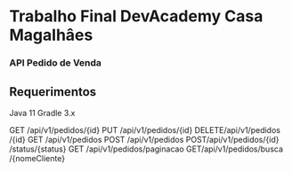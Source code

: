 # Trabalho Final DevAcademy Casa Magalhâes
### API Pedido de Venda

## Requerimentos
Java 11
Gradle 3.x



GET
​/api​/v1​/pedidos​/{id}
PUT
​/api​/v1​/pedidos​/{id}
DELETE
​/api​/v1​/pedidos​/{id}
GET
​/api​/v1​/pedidos
POST
​/api​/v1​/pedidos
POST
​/api​/v1​/pedidos​/{id}​/status​/{status}
GET
​/api​/v1​/pedidos​/paginacao
GET
​/api​/v1​/pedidos​/busca​/{nomeCliente}
